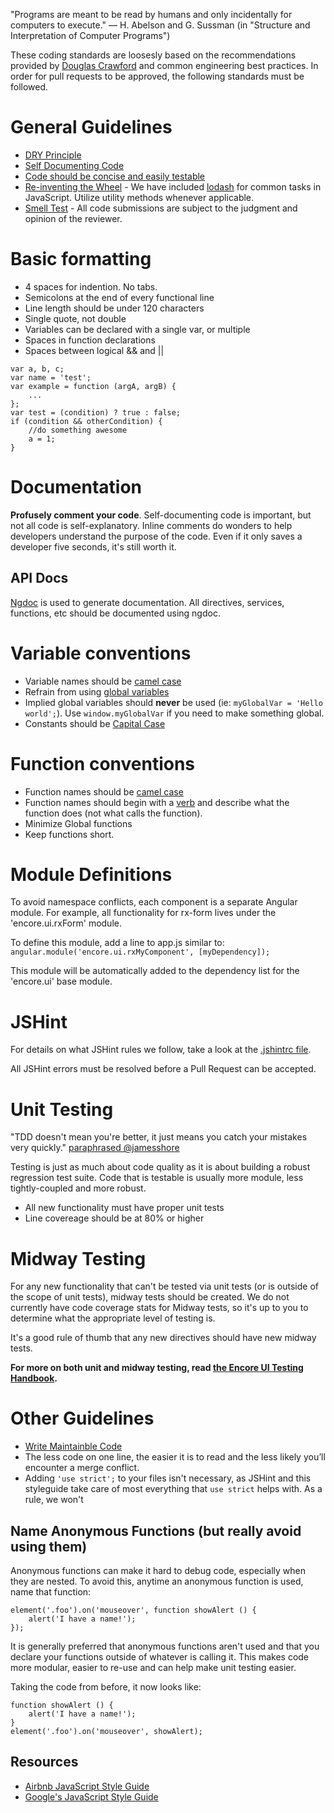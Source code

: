"Programs are meant to be read by humans and only incidentally for computers to execute." — H. Abelson and G. Sussman (in "Structure and Interpretation of Computer Programs")

These coding standards are loosesly based on the recommendations provided by [Douglas Crawford](http://javascript.crockford.com/code.html) and common engineering best practices. In order for pull requests to be approved, the following standards must be followed.

# General Guidelines
* [DRY Principle](http://en.wikipedia.org/wiki/Don't_repeat_yourself)
* [Self Documenting Code](http://en.wikipedia.org/wiki/Self-documenting)
* [Code should be concise and easily testable](http://googletesting.blogspot.com/2008/08/by-miko-hevery-so-you-decided-to.html)
* [Re-inventing the Wheel](http://en.wikipedia.org/wiki/Reinventing_the_wheel) - We have included [lodash](http://lodash.com/docs) for common tasks in JavaScript.  Utilize utility methods whenever applicable.
* [Smell Test](http://en.wiktionary.org/wiki/smell_test) - All code submissions are subject to the judgment and opinion of the reviewer.

# Basic formatting

* 4 spaces for indention. No tabs.
* Semicolons at the end of every functional line
* Line length should be under 120 characters
* Single quote, not double
* Variables can be declared with a single var, or multiple
* Spaces in function declarations
* Spaces between logical && and ||

```
var a, b, c;
var name = 'test';
var example = function (argA, argB) {
    ...
};
var test = (condition) ? true : false;
if (condition && otherCondition) {
    //do something awesome
    a = 1;
}
```

# Documentation

**Profusely comment your code**. Self-documenting code is important, but not all code is self-explanatory. Inline comments do wonders to help developers understand the purpose of the code. Even if it only saves a developer five seconds, it's still worth it.

## API Docs

[Ngdoc](https://github.com/angular/angular.js/wiki/Writing-AngularJS-Documentation) is used to generate documentation. All directives, services, functions, etc should be documented using ngdoc.

# Variable conventions

* Variable names should be [camel case](http://en.wikipedia.org/wiki/CamelCase#Programming_and_coding)
* Refrain from using [global variables](http://en.wikipedia.org/wiki/Global_variables)
* Implied global variables should **never** be used (ie: `myGlobalVar = 'Hello world';`). Use `window.myGlobalVar` if you need to make something global.
* Constants should be [Capital Case](http://en.wikipedia.org/wiki/All_caps)

# Function conventions

* Function names should be [camel case](http://en.wikipedia.org/wiki/CamelCase#Programming_and_coding)
* Function names should begin with a [verb](http://en.wikipedia.org/wiki/Verb) and describe what the function does (not what calls the function).
* Minimize Global functions
* Keep functions short.

# Module Definitions

To avoid namespace conflicts, each component is a separate Angular module. For example, all functionality for rx-form lives under the 'encore.ui.rxForm' module.

To define this module, add a line to app.js similar to:
`angular.module('encore.ui.rxMyComponent', [myDependency]);`

This module will be automatically added to the dependency list for the 'encore.ui' base module.

# JSHint

For details on what JSHint rules we follow, take a look at the [.jshintrc file](../.jshintrc).

All JSHint errors must be resolved before a Pull Request can be accepted.

# Unit Testing

"TDD doesn't mean you're better, it just means you catch your mistakes very quickly." [paraphrased @jamesshore](https://twitter.com/klamping/status/314765397184368640)

Testing is just as much about code quality as it is about building a robust regression test suite. Code that is testable is usually more module, less tightly-coupled and more robust.

* All new functionality must have proper unit tests
* Line covereage should be at 80% or higher

# Midway Testing

For any new functionality that can't be tested via unit tests (or is outside of the scope of unit tests), midway tests should be created. We do not currently have code coverage stats for Midway tests, so it's up to you to determine what the appropriate level of testing is.

It's a good rule of thumb that any new directives should have new midway tests.

**For more on both unit and midway testing, read [the Encore UI Testing Handbook](./testing.md).**

# Other Guidelines

* [Write Maintainble Code](http://www.youtube.com/watch?v=c-kav7Tf834)
* The less code on one line, the easier it is to read and the less likely you’ll encounter a merge conflict.
* Adding `'use strict';` to your files isn't necessary, as JSHint and this styleguide take care of most everything that `use strict` helps with. As a rule, we won't

## Name Anonymous Functions (but really avoid using them)

Anonymous functions can make it hard to debug code, especially when they are nested. To avoid this, anytime an anonymous function is used, name that function:

```
element('.foo').on('mouseover', function showAlert () {
    alert('I have a name!');
});
```

It is generally preferred that anonymous functions aren't used and that you declare your functions outside of whatever is calling it. This makes code more modular, easier to re-use and can help make unit testing easier.

Taking the code from before, it now looks like:

```
function showAlert () {
    alert('I have a name!');
}
element('.foo').on('mouseover', showAlert);
```

## Resources

* [Airbnb JavaScript Style Guide](https://github.com/airbnb/javascript)
* [Google's JavaScript Style Guide](http://google-styleguide.googlecode.com/svn/trunk/javascriptguide.xml)
